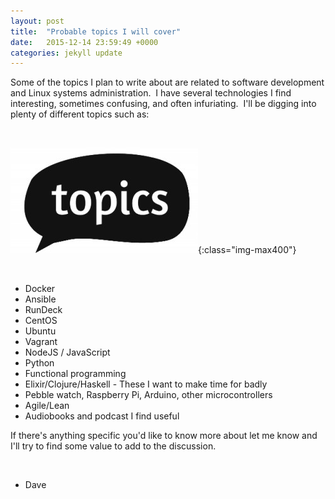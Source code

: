 ```yaml
---
layout: post
title:  "Probable topics I will cover"
date:   2015-12-14 23:59:49 +0000
categories: jekyll update
---
```


Some of the topics I plan to write about are related to software development and Linux systems administration.  I have several technologies I find interesting, sometimes confusing, and often infuriating.  I'll be digging into plenty of different topics such as:

&nbsp;

![Topics I will cover](/images/posts/topics-2659822_orig.jpg){:class="img-max400"}

&nbsp;

* Docker
* Ansible
* RunDeck
* CentOS
* Ubuntu
* Vagrant
* NodeJS / JavaScript
* Python
* Functional programming
* Elixir/Clojure/Haskell - These I want to make time for badly
* Pebble watch, Raspberry Pi, Arduino, other microcontrollers
* Agile/Lean
* Audiobooks and podcast I find useful


If there's anything specific you'd like to know more about let me know and I'll try to find some value to add to the discussion.

&nbsp;

- Dave

